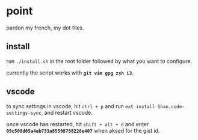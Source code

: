 # point
pardon my french, my dot files.

## install
run `./install.sh` in the root folder followed by what you want to configure.

currently the script works with **`git vim gpg zsh i3`**.

## vscode
to sync settings in vscode, hit `ctrl + p` and run `ext install Shan.code-settings-sync`, and restart vscode.

once vscode has restarted, hit `shift + alt + d` and enter **`09c508d05a4eb733a85598788226e407`** when aksed for the gist id.